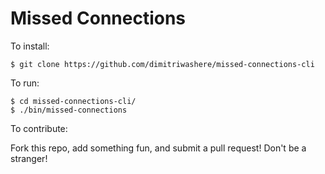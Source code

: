 # Missed Connections

To install:

    $ git clone https://github.com/dimitriwashere/missed-connections-cli

To run:

    $ cd missed-connections-cli/
    $ ./bin/missed-connections

To contribute:

Fork this repo, add something fun, and submit a pull request! Don't be a stranger!
